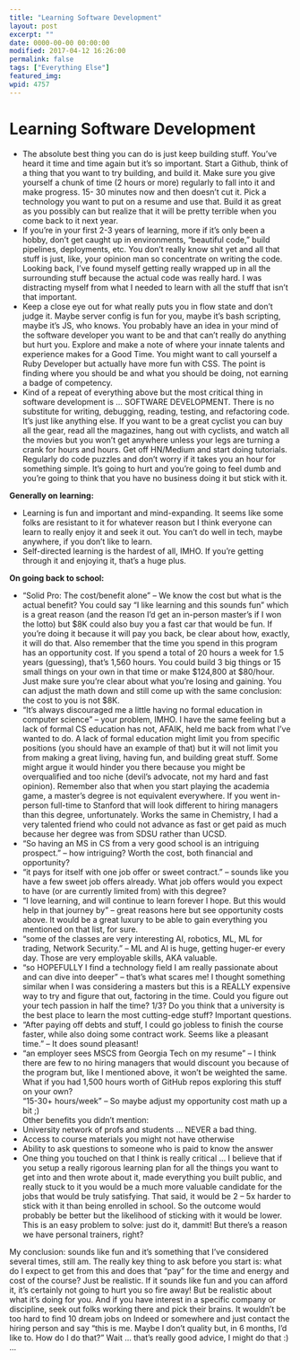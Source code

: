 ```yaml
---
title: "Learning Software Development"
layout: post
excerpt: ""
date: 0000-00-00 00:00:00
modified: 2017-04-12 16:26:00
permalink: false
tags: ["Everything Else"]
featured_img: 
wpid: 4757
---
```


# Learning Software Development

- The absolute best thing you can do is just keep building stuff. You’ve heard it time and time again but it’s so important. Start a Github, think of a thing that you want to try building, and build it. Make sure you give yourself a chunk of time (2 hours or more) regularly to fall into it and make progress. 15- 30 minutes now and then doesn’t cut it. Pick a technology you want to put on a resume and use that. Build it as great as you possibly can but realize that it will be pretty terrible when you come back to it next year.
- If you’re in your first 2-3 years of learning, more if it’s only been a hobby, don’t get caught up in environments, “beautiful code,” build pipelines, deployments, etc. You don’t really know shit yet and all that stuff is just, like, your opinion man so concentrate on writing the code. Looking back, I’ve found myself getting really wrapped up in all the surrounding stuff because the actual code was really hard. I was distracting myself from what I needed to learn with all the stuff that isn’t that important.
- Keep a close eye out for what really puts you in flow state and don’t judge it. Maybe server config is fun for you, maybe it’s bash scripting, maybe it’s JS, who knows. You probably have an idea in your mind of the software developer you want to be and that can’t really do anything but hurt you. Explore and make a note of where your innate talents and experience makes for a Good Time. You might want to call yourself a Ruby Developer but actually have more fun with CSS. The point is finding where you should be and what you should be doing, not earning a badge of competency.
- Kind of a repeat of everything above but the most critical thing in software development is … SOFTWARE DEVELOPMENT. There is no substitute for writing, debugging, reading, testing, and refactoring code. It’s just like anything else. If you want to be a great cyclist you can buy all the gear, read all the magazines, hang out with cyclists, and watch all the movies but you won’t get anywhere unless your legs are turning a crank for hours and hours. Get off HN/Medium and start doing tutorials. Regularly do code puzzles and don’t worry if it takes you an hour for something simple. It’s going to hurt and you’re going to feel dumb and you’re going to think that you have no business doing it but stick with it.

**Generally on learning:**

- Learning is fun and important and mind-expanding. It seems like some folks are resistant to it for whatever reason but I think everyone can learn to really enjoy it and seek it out. You can’t do well in tech, maybe anywhere, if you don’t like to learn.
- Self-directed learning is the hardest of all, IMHO. If you’re getting through it and enjoying it, that’s a huge plus.

**On going back to school:**

- “Solid Pro: The cost/benefit alone” – We know the cost but what is the actual benefit? You could say “I like learning and this sounds fun” which is a great reason (and the reason I’d get an in-person master’s if I won the lotto) but $8K could also buy you a fast car that would be fun. If you’re doing it because it will pay you back, be clear about how, exactly, it will do that. Also remember that the time you spend in this program has an opportunity cost. If you spend a total of 20 hours a week for 1.5 years (guessing), that’s 1,560 hours. You could build 3 big things or 15 small things on your own in that time or make $124,800 at $80/hour. Just make sure you’re clear about what you’re losing and gaining. You can adjust the math down and still come up with the same conclusion: the cost to you is not $8K.
- “It’s always discouraged me a little having no formal education in computer science” – your problem, IMHO. I have the same feeling but a lack of formal CS education has not, AFAIK, held me back from what I’ve wanted to do. A lack of formal education might limit you from specific positions (you should have an example of that) but it will not limit you from making a great living, having fun, and building great stuff. Some might argue it would hinder you there because you might be overqualified and too niche (devil’s advocate, not my hard and fast opinion). Remember also that when you start playing the academia game, a master’s degree is not equivalent everywhere. If you went in-person full-time to Stanford that will look different to hiring managers than this degree, unfortunately. Works the same in Chemistry, I had a very talented friend who could not advance as fast or get paid as much because her degree was from SDSU rather than UCSD.
- “So having an MS in CS from a very good school is an intriguing prospect.” – how intriguing? Worth the cost, both financial and opportunity?
- “it pays for itself with one job offer or sweet contract.” – sounds like you have a few sweet job offers already. What job offers would you expect to have (or are currently limited from) with this degree?
- “I love learning, and will continue to learn forever I hope. But this would help in that journey by” – great reasons here but see opportunity costs above. It would be a great luxury to be able to gain everything you mentioned on that list, for sure.
- “some of the classes are very interesting AI, robotics, ML, ML for trading, Network Security.” – ML and AI is huge, getting huger-er every day. Those are very employable skills, AKA valuable.
- “so HOPEFULLY I find a technology field I am really passionate about and can dive into deeper” – that’s what scares me! I thought something similar when I was considering a masters but this is a REALLY expensive way to try and figure that out, factoring in the time. Could you figure out your tech passion in half the time? 1/3? Do you think that a university is the best place to learn the most cutting-edge stuff? Important questions.
- “After paying off debts and stuff, I could go jobless to finish the course faster, while also doing some contract work. Seems like a pleasant time.” – It does sound pleasant!
- “an employer sees MSCS from Georgia Tech on my resume” – I think there are few to no hiring managers that would discount you because of the program but, like I mentioned above, it won’t be weighted the same. What if you had 1,500 hours worth of GitHub repos exploring this stuff on your own?  
  “15-30+ hours/week” – So maybe adjust my opportunity cost math up a bit ;)  
  Other benefits you didn’t mention:
- University network of profs and students … NEVER a bad thing.
- Access to course materials you might not have otherwise
- Ability to ask questions to someone who is paid to know the answer
- One thing you touched on that I think is really critical … I believe that if you setup a really rigorous learning plan for all the things you want to get into and then wrote about it, made everything you built public, and really stuck to it you would be a much more valuable candidate for the jobs that would be truly satisfying. That said, it would be 2 – 5x harder to stick with it than being enrolled in school. So the outcome would probably be better but the likelihood of sticking with it would be lower. This is an easy problem to solve: just do it, dammit! But there’s a reason we have personal trainers, right?

My conclusion: sounds like fun and it’s something that I’ve considered several times, still am. The really key thing to ask before you start is: what do I expect to get from this and does that “pay” for the time and energy and cost of the course? Just be realistic. If it sounds like fun and you can afford it, it’s certainly not going to hurt you so fire away! But be realistic about what it’s doing for you. And if you have interest in a specific company or discipline, seek out folks working there and pick their brains. It wouldn’t be too hard to find 10 dream jobs on Indeed or somewhere and just contact the hiring person and say “this is me. Maybe I don’t quality but, in 6 months, I’d like to. How do I do that?” Wait … that’s really good advice, I might do that :)  
…